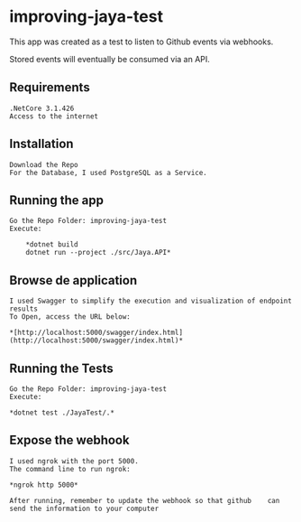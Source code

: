 
# improving-jaya-test

This app was created as a test to listen to Github events via webhooks.

Stored events will eventually be consumed via an API.

## Requirements

	.NetCore 3.1.426
	Access to the internet

## Installation
	Download the Repo
	For the Database, I used PostgreSQL as a Service.
		
## Running the app
	Go the Repo Folder: improving-jaya-test
	Execute:
	
		*dotnet build
		dotnet run --project ./src/Jaya.API*

## Browse de application
	I used Swagger to simplify the execution and visualization of endpoint results
	To Open, access the URL below:
	
	*[http://localhost:5000/swagger/index.html](http://localhost:5000/swagger/index.html)*

## Running the Tests
	Go the Repo Folder: improving-jaya-test
	Execute:
	
	*dotnet test ./JayaTest/.*

## Expose the webhook

	I used ngrok with the port 5000.
	The command line to run ngrok:
	
	*ngrok http 5000*
	
	After running, remember to update the webhook so that github 	can send the information to your computer
